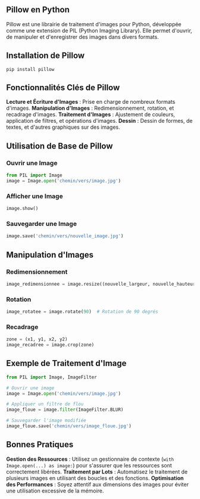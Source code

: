 ## Pillow en Python

Pillow est une librairie de traitement d'images pour Python, développée comme une extension de PIL (Python Imaging Library). Elle permet d'ouvrir, de manipuler et d'enregistrer des images dans divers formats.

## Installation de Pillow
```shell
pip install pillow
```
## Fonctionnalités Clés de Pillow

**Lecture et Écriture d'Images** : Prise en charge de nombreux formats d'images.
**Manipulation d'Images** : Redimensionnement, rotation, et recadrage d'images.
**Traitement d'Images** : Ajustement de couleurs, application de filtres, et opérations d'images.
**Dessin** : Dessin de formes, de textes, et d'autres graphiques sur des images.

## Utilisation de Base de Pillow

### Ouvrir une Image

```python
from PIL import Image
image = Image.open('chemin/vers/image.jpg')
```

### Afficher une Image

```python
image.show()
```

### Sauvegarder une Image

```python
image.save('chemin/vers/nouvelle_image.jpg')
```

## Manipulation d'Images

### Redimensionnement

```python
image_redimensionnee = image.resize((nouvelle_largeur, nouvelle_hauteur))
```

### Rotation

```python
image_rotatee = image.rotate(90)  # Rotation de 90 degrés
```

### Recadrage

```python
zone = (x1, y1, x2, y2)
image_recadree = image.crop(zone)
```

## Exemple de Traitement d'Image

```python
from PIL import Image, ImageFilter

# Ouvrir une image
image = Image.open('chemin/vers/image.jpg')

# Appliquer un filtre de flou
image_floue = image.filter(ImageFilter.BLUR)

# Sauvegarder l'image modifiée
image_floue.save('chemin/vers/image_floue.jpg')
```

## Bonnes Pratiques

**Gestion des Ressources** : Utilisez un gestionnaire de contexte (```with Image.open(...) as image:```) pour s'assurer que les ressources sont correctement libérées.
**Traitement par Lots** : Automatisez le traitement de plusieurs images en utilisant des boucles et des fonctions.
**Optimisation des Performances** : Soyez attentif aux dimensions des images pour éviter une utilisation excessive de la mémoire.